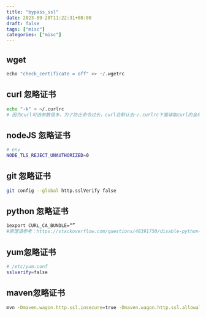 ```yaml
---
title: "bypass_ssl"
date: 2023-09-20T11:22:31+08:00
draft: false
tags: ["misc"]
categories: ["misc"]
---
```


## wget

```c
echo "check_certificate = off" >> ~/.wgetrc
```

## curl 忽略证书

```bash
echo "-k" > ~/.curlrc
# 因为curl可选参数很多，为了防止命令过长，curl会默认去~/.curlrc下面读取curl的全局参数设置
```

## nodeJS 忽略证书

```bash
# env
NODE_TLS_REJECT_UNAUTHORIZED=0
```

## git 忽略证书

```bash
git config --global http.sslVerify false
```

## python 忽略证书

```bash
1export CURL_CA_BUNDLE=“”
#原理请参考：https://stackoverflow.com/questions/48391750/disable-python-requests-ssl-validation-for-an-imported-module
```

## yum忽略证书

```bash
# /etc/yum.conf
sslverify=false
```

## maven忽略证书

```bash
mvn -Dmaven.wagon.http.ssl.insecure=true -Dmaven.wagon.http.ssl.allowall=true -Dmaven.wagon.http.ssl.ignore.validity.dates=true
```